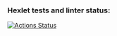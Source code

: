 ### Hexlet tests and linter status:
[![Actions Status](https://github.com/ohkotova/python-project-49/actions/workflows/hexlet-check.yml/badge.svg)](https://github.com/ohkotova/python-project-49/actions)